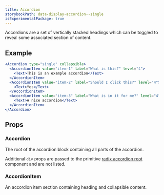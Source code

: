 ```yaml
---
title: Accordion
storybookPath: data-display-accordion--single
isExperimentalPackage: true
---
```


Accordions are a set of vertically stacked headings which can be toggled to
reveal some associated section of content.

## Example

```jsx live
<Accordion type="single" collapsible>
  <AccordionItem value="item-1" label="What is this?" level="4">
    <Text>This is an example accordion</Text>
  </AccordionItem>
  <AccordionItem value="item-2" label="Should I click this?" level="4">
    <Text>Yes</Text>
  </AccordionItem>
  <AccordionItem value="item-3" label="What is in it for me?" level="4">
    <Text>A nice accordion</Text>
  </AccordionItem>
</Accordion>
```

## Props

### Accordion

The root of the accordion block containing all parts of the accordion.

<PropsTable displayName="Accordion" />

Additional `div` props are passed to the primitive
[radix accordion root](https://www.radix-ui.com/docs/primitives/components/accordion#root)
component and are not listed.

### AccordionItem

An accordion item section containing heading and collapsible content.

<PropsTable displayName="AccordionItem" />

[data-attribute-map]:
  https://github.com/brighte-labs/spark-web/blob/e7f6f4285b4cfd876312cc89fbdd094039aa239a/packages/utils/src/internal/buildDataAttributes.ts#L1
